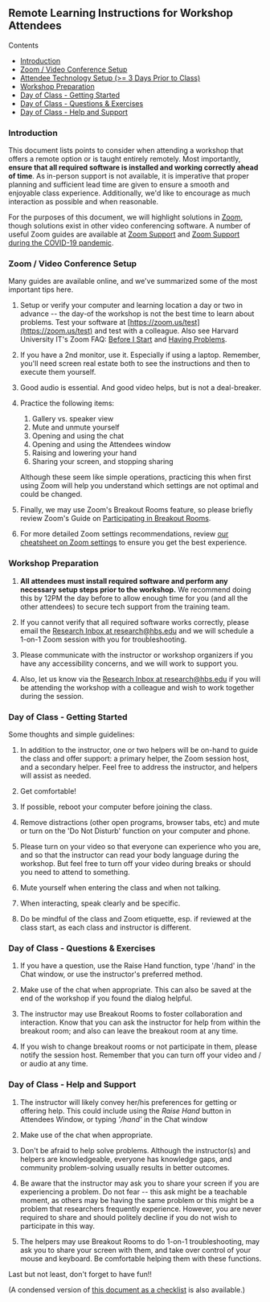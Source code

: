 ## Remote Learning Instructions for Workshop Attendees

Contents
* [Introduction](#introduction)
* [Zoom / Video Conference Setup](#zoom--video-conference-setup)
* [Attendee Technology Setup (>= 3 Days Prior to Class)](#attendee-technology-setup--3-days-prior-to-class)
* [Workshop Preparation](#workshop-preparation)
* [Day of Class - Getting Started](#day-of-class---getting-started)
* [Day of Class - Questions &amp; Exercises](#day-of-class---questions--exercises)
* [Day of Class - Help and Support](#day-of-class---help-and-support)

### Introduction

This document lists points to consider when attending a workshop that offers a remote option
or is taught entirely remotely. Most importantly, **ensure that all required software is
installed and working correctly ahead of time**. As in-person support is not available, it is
imperative that proper planning and sufficient lead time are given to ensure a smooth and
enjoyable class experience. Additionally, we&#39;d like to encourage as much interaction as
possible and when reasonable.

For the purposes of this document, we will highlight solutions in [Zoom](http://zoom.us/),
though solutions exist in other video conferencing software. A number of useful Zoom guides
are available at [Zoom Support](https://support.zoom.us/) and 
[Zoom Support during the COVID-19 pandemic](https://zoom.us/docs/en-us/covid19.html).
 

### Zoom / Video Conference Setup

Many guides are available online, and we've summarized some of the most important tips here.

1. Setup or verify your computer and learning location a day or two in advance -- the 
   day-of the workshop is not the best time to learn about problems. Test your
   software at [https://zoom.us/test](https://zoom.us/test) and test with a colleague.
   Also see Harvard University IT's Zoom FAQ: [Before I Start](https://huit.harvard.edu/frequently-asked-questions#ui-accordion-2-panel-0) 
   and [Having Problems](https://huit.harvard.edu/frequently-asked-questions#ui-accordion-2-header-2).  

1. If you have a 2nd monitor, use it. Especially if using a laptop. Remember, you'll need
   screen real estate both to see the instructions and then to execute them yourself.

1. Good audio is essential. And good video helps, but is not a deal-breaker.

1. Practice the following items: 
   1. Gallery vs. speaker view
   1. Mute and unmute yourself
   1. Opening and using the chat
   1. Opening and using the Attendees window
   1. Raising and lowering your hand
   1. Sharing your screen, and stopping sharing
   
    Although these seem like simple operations, practicing this when first using Zoom will help
    you understand which settings are not optimal and could be changed.

1. Finally, we may use Zoom's Breakout Rooms feature, so please briefly review Zoom's Guide on 
[Participating in Breakout Rooms](https://support.zoom.us/hc/en-us/articles/115005769646-Participating-in-Breakout-Rooms).

1. For more detailed Zoom settings recommendations, review 
[our cheatsheet on Zoom settings](zoom_setings.md) to ensure you get the best experience.

### Workshop Preparation

1. **All attendees must install required software and perform any necessary setup
   steps prior to the workshop.** We recommend doing this by 12PM the day before to allow enough 
   time for you (and all the other attendees) to secure tech support from the training team.

1. If you cannot verify that all required software works correctly, please email the
   [Research Inbox at research@hbs.edu](mailto:research@hbs.edu?subject=Pre-workshop%20tech%20support) 
   and we will schedule a 1-on-1 Zoom session with you for troubleshooting.
 
1. Please communicate with the instructor or workshop organizers if you have any accessibility
   concerns, and we will work to support you.

1. Also, let us know via the [Research Inbox at research@hbs.edu](mailto:research@hbs.edu?subject=Workshop%20preferences) 
   if you will be attending the workshop with a colleague and wish to work together during the session.


### Day of Class - Getting Started

Some thoughts and simple guidelines:

1. In addition to the instructor, one or two helpers will be on-hand to guide the class and
   offer support: a primary helper, the Zoom session host, and a secondary helper. Feel free
   to address the instructor, and helpers will assist as needed.
   
1. Get comfortable!

1. If possible, reboot your computer before joining the class.

1. Remove distractions (other open programs, browser tabs, etc) and mute or turn on the 
   'Do Not Disturb' function on your computer and phone.

1. Please turn on your video so that everyone can experience who you are, and so that the
   instructor can read your body language during the workshop. But feel free to turn off
   your video during breaks or should you need to attend to something.

1. Mute yourself when entering the class and when not talking.

1. When interacting, speak clearly and be specific. 

1. Do be mindful of the class and Zoom etiquette, esp. if reviewed at the class start, as each
   class and instructor is different.

### Day of Class - Questions &amp; Exercises

1. If you have a question, use the Raise Hand function, type '/hand' in the Chat window, 
   or use the instructor's preferred method.

1. Make use of the chat when appropriate. This can also be saved at the end of the workshop if
   you found the dialog helpful.

1. The instructor may use Breakout Rooms to foster collaboration and interaction. Know that
   you can ask the instructor for help from within the breakout room; and also can leave 
   the breakout room at any time.

1. If you wish to change breakout rooms or not participate in them, please notify the session
   host. Remember that you can turn off your video and / or audio at any time.


### Day of Class - Help and Support


1. The instructor will likely convey her/his preferences for getting or offering help. This
   could include using the *Raise Hand* button in Attendees Window, or typing *'/hand'* in 
   the Chat window 

1. Make use of the chat when appropriate.

1. Don't be afraid to help solve problems. Although the instructor(s) and helpers are
   knowledgeable, everyone has knowledge gaps, and community problem-solving usually results
   in better outcomes.

1. Be aware that the instructor may ask you to share your screen if you are experiencing a
   problem. Do not fear -- this ask might be a teachable moment, as others may be having the
   same problem or this might be a problem that researchers frequently experience. However,
   you are never required to share and should politely decline if you do not wish to
   participate in this way.

1. The helpers may use Breakout Rooms to do 1-on-1 troubleshooting, may ask you to share your
   screen with them, and take over control of your mouse and keyboard. Be comfortable helping
   them with these functions.

Last but not least, don't forget to have fun!!

(A condensed version of [this document as a checklist](checklist_attendees.md) is also available.)

